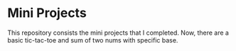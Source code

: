 # Mini Projects

This repository consists the mini projects that I completed. Now, there are a basic tic-tac-toe and sum of two nums with specific base.
